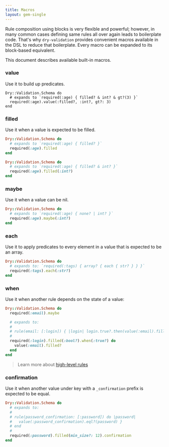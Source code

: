 ```yaml
---
title: Macros
layout: gem-single
---
```


Rule composition using blocks is very flexible and powerful; however, in many common cases defining same rules all over again leads to boilerplate code. That's why `dry-validation` provides convenient macros available in the DSL to reduce that boilerplate. Every macro can be expanded to its block-based equivalent.

This document describes available built-in macros.

### value

Use it to build up predicates.

```
Dry::Validation.Schema do
  # expands to `required(:age) { filled? & int? & gt?(3) }`
  required(:age).value(:filled?, :int?, gt?: 3)
end
```

### filled

Use it when a value is expected to be filled.

``` ruby
Dry::Validation.Schema do
  # expands to `required(:age) { filled? }`
  required(:age).filled
end
```

``` ruby
Dry::Validation.Schema do
  # expands to `required(:age) { filled? & int? }`
  required(:age).filled(:int?)
end
```

### maybe

Use it when a value can be nil.

``` ruby
Dry::Validation.Schema do
  # expands to `required(:age) { none? | int? }`
  required(:age).maybe(:int?)
end
```

### each

Use it to apply predicates to every element in a value that is expected to be an array.

``` ruby
Dry::Validation.Schema do
  # expands to: `required(:tags) { array? { each { str? } } }`
  required(:tags).each(:str?)
end
```

### when

Use it when another rule depends on the state of a value:

``` ruby
Dry::Validation.Schema do
  required(:email).maybe

  # expands to:
  #
  # rule(email: [:login]) { |login| login.true?.then(value(:email).filled?) }
  #
  required(:login).filled(:bool?).when(:true?) do
    value(:email).filled?
  end
end
```

> Learn more about [high-level rules](/gems/dry-validation/high-level-rules)

### confirmation

Use it when another value under key with a `_confirmation` prefix is expected to be equal.

``` ruby
Dry::Validation.Schema do
  # expands to:
  #
  # rule(password_confirmation: [:password]) do |password|
  #   value(:password_confirmation).eql?(password) }
  # end
  #
  required(:password).filled(min_size?: 12).confirmation
end
```
